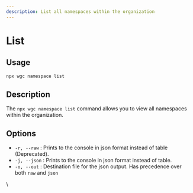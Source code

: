 ```yaml
---
description: List all namespaces within the organization
---
```


# List

## Usage

```bash
npx wgc namespace list
```

## Description

The `npx wgc namespace list` command allows you to view all namespaces within the organization.

## Options

* `-r, --raw` : Prints to the console in json format instead of table (Deprecated).
* `-j, --json` : Prints to the console in json format instead of table.
* `-o, --out` : Destination file for the json output. Has precedence over both `raw` and `json`

\
